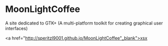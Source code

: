 # MoonLightCoffee

A site dedicated to GTK+ (A multi-platform toolkit for creating graphical user interfaces)  

<a href="http://speritzl9001.github.io/MoonLightCoffee"_blank">xsx</a>  
